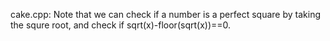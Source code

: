 cake.cpp: Note that we can check if a number is a perfect square by taking the squre root, and check if sqrt(x)-floor(sqrt(x))==0. 
